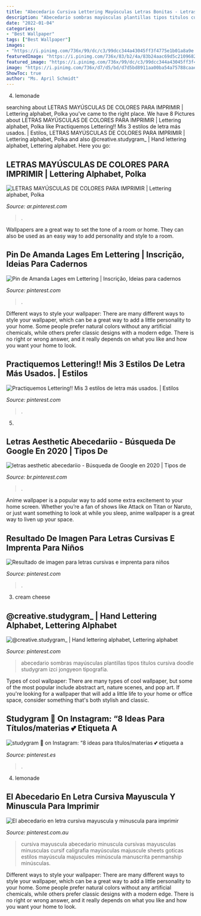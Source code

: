 ```yaml
---
title: "Abecedario Cursiva Lettering Mayúsculas Letras Bonitas - Letras Aesthetic Abecedariio"
description: "Abecedario sombras mayúsculas plantillas tipos titulos cursiva doodle studygram izci jongyeon tipografía"
date: "2022-01-04"
categories:
- "Best Wallpaper"
tags: ["Best Wallpaper"]
images:
- "https://i.pinimg.com/736x/99/dc/c3/99dcc344a43045ff3f4775e1b01a8a9e.jpg"
featuredImage: "https://i.pinimg.com/736x/83/b2/4a/83b24aac69d5c21096829d4e8e23128b--ideas-para.jpg"
featured_image: "https://i.pinimg.com/736x/99/dc/c3/99dcc344a43045ff3f4775e1b01a8a9e.jpg"
image: "https://i.pinimg.com/736x/d7/d5/bd/d7d5bd8911aa00ba54a75788caae6438.jpg"
ShowToc: true
author: "Ms. April Schmidt"
---
```



4. lemonade 

	

		
searching about LETRAS MAYÚSCULAS DE COLORES PARA IMPRIMIR | Lettering alphabet, Polka you've came to the right place. We have 8 Pictures about LETRAS MAYÚSCULAS DE COLORES PARA IMPRIMIR | Lettering alphabet, Polka like Practiquemos Lettering!! Mis 3 estilos de letra más usados. | Estilos, LETRAS MAYÚSCULAS DE COLORES PARA IMPRIMIR | Lettering alphabet, Polka and also @creative.studygram_ | Hand lettering alphabet, Lettering alphabet. Here you go:
		
    
## LETRAS MAYÚSCULAS DE COLORES PARA IMPRIMIR | Lettering Alphabet, Polka

<img loading=lazy src="https://i.pinimg.com/736x/32/b2/bc/32b2bc6b8de48f24cb7e4f031ccc73d2.jpg" onerror="this.onerror=null;this.src='https://tse4.mm.bing.net/th?id=OIP.xJBHEOgNLs5wmsizTV8WHAAAAA&amp;pid=15.1';" alt="LETRAS MAYÚSCULAS DE COLORES PARA IMPRIMIR | Lettering alphabet, Polka">

_Source: ar.pinterest.com_

>. 

	

Wallpapers are a great way to set the tone of a room or home. They can also be used as an easy way to add personality and style to a room.

    
## Pin De Amanda Lages Em Lettering | Inscrição, Ideias Para Cadernos

<img loading=lazy src="https://i.pinimg.com/736x/d7/d5/bd/d7d5bd8911aa00ba54a75788caae6438.jpg" onerror="this.onerror=null;this.src='https://tse3.mm.bing.net/th?id=OIP.MMr4Mbye2RmfmDzWni7XNQHaHY&amp;pid=15.1';" alt="Pin de Amanda Lages em Lettering | Inscrição, Ideias para cadernos">

_Source: pinterest.com_

>. 

	

Different ways to style your wallpaper:
There are many different ways to style your wallpaper, which can be a great way to add a little personality to your home. Some people prefer natural colors without any artificial chemicals, while others prefer classic designs with a modern edge. There is no right or wrong answer, and it really depends on what you like and how you want your home to look.

    
## Practiquemos Lettering!! Mis 3 Estilos De Letra Más Usados. | Estilos

<img loading=lazy src="https://i.pinimg.com/736x/6b/4e/aa/6b4eaa42575d26dcdc8502bcbb53bfae--bullet-journal-lettering.jpg" onerror="this.onerror=null;this.src='https://tse1.mm.bing.net/th?id=OIP.D6jHVQ7WvL6X53l_87NMUAHaFj&amp;pid=15.1';" alt="Practiquemos Lettering!! Mis 3 estilos de letra más usados. | Estilos">

_Source: pinterest.com_

>. 

	

5.

    
## Letras Aesthetic Abecedariio - Búsqueda De Google En 2020 | Tipos De

<img loading=lazy src="https://i.pinimg.com/736x/99/dc/c3/99dcc344a43045ff3f4775e1b01a8a9e.jpg" onerror="this.onerror=null;this.src='https://tse1.mm.bing.net/th?id=OIP.kQBHKiEYzZI2DTyXXupeqQHaNy&amp;pid=15.1';" alt="letras aesthetic abecedariio - Búsqueda de Google en 2020 | Tipos de">

_Source: br.pinterest.com_

>. 

	

Anime wallpaper is a popular way to add some extra excitement to your home screen. Whether you’re a fan of shows like Attack on Titan or Naruto, or just want something to look at while you sleep, anime wallpaper is a great way to liven up your space.

    
## Resultado De Imagen Para Letras Cursivas E Imprenta Para Niños

<img loading=lazy src="https://i.pinimg.com/736x/83/b2/4a/83b24aac69d5c21096829d4e8e23128b--ideas-para.jpg" onerror="this.onerror=null;this.src='https://tse3.mm.bing.net/th?id=OIP.Yut72vaL8KMx8q53koxu6AAAAA&amp;pid=15.1';" alt="Resultado de imagen para letras cursivas e imprenta para niños">

_Source: pinterest.com_

>. 

	

3. cream cheese 

    
## @creative.studygram_ | Hand Lettering Alphabet, Lettering Alphabet

<img loading=lazy src="https://i.pinimg.com/736x/fc/25/7b/fc257bb9c4405a5acbeeebb833b9da55.jpg" onerror="this.onerror=null;this.src='https://tse2.mm.bing.net/th?id=OIP.M4urg26ogHLUi5mWHq3iDwHaHU&amp;pid=15.1';" alt="@creative.studygram_ | Hand lettering alphabet, Lettering alphabet">

_Source: pinterest.com_

>abecedario sombras mayúsculas plantillas tipos titulos cursiva doodle studygram izci jongyeon tipografía. 

	

Types of cool wallpaper:
There are many types of cool wallpaper, but some of the most popular include abstract art, nature scenes, and pop art. If you're looking for a wallpaper that will add a little life to your home or office space, consider something that's both stylish and classic.

    
## Studygram 📒 On Instagram: “8 Ideas Para Títulos/materias 💕 Etiqueta A

<img loading=lazy src="https://i.pinimg.com/736x/2a/31/2f/2a312fa5c5440115d54e2de77ec4d0d5.jpg" onerror="this.onerror=null;this.src='https://tse2.mm.bing.net/th?id=OIP.1OzHfu50yOYas7cm7D8s0gHaHa&amp;pid=15.1';" alt="studygram 📒 on Instagram: “8 ideas para títulos/materias 💕 etiqueta a">

_Source: pinterest.es_

>. 

	

4. lemonade 

    
## El Abecedario En Letra Cursiva Mayuscula Y Minuscula Para Imprimir

<img loading=lazy src="https://i.pinimg.com/736x/14/bb/b9/14bbb965cd6f3ff0fe0d71d77348a386--alphabet-cursif-colouring-pages.jpg" onerror="this.onerror=null;this.src='https://tse1.mm.bing.net/th?id=OIP.0TeKWhkOaRcC2Ig61y6DGAHaLH&amp;pid=15.1';" alt="El abecedario en letra cursiva mayuscula y minuscula para imprimir">

_Source: pinterest.com.au_

>cursiva mayuscula abecedario minuscula cursivas mayusculas minusculas cursif caligrafia mayúsculas majuscule sheets goticas estilos mayúscula majuscules minúscula manuscrita penmanship minúsculas. 

	

Different ways to style your wallpaper:
There are many different ways to style your wallpaper, which can be a great way to add a little personality to your home. Some people prefer natural colors without any artificial chemicals, while others prefer classic designs with a modern edge. There is no right or wrong answer, and it really depends on what you like and how you want your home to look.

